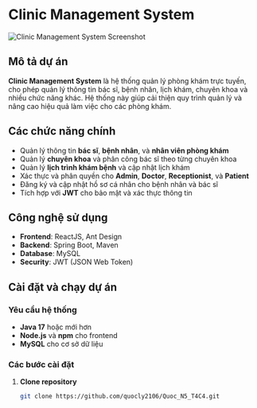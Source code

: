 # Clinic Management System

![Clinic Management System Screenshot](https://johnsonclinic.vn/wp-content/uploads/2022/10/cover-2.jpg)

## Mô tả dự án

**Clinic Management System** là hệ thống quản lý phòng khám trực tuyến, cho phép quản lý thông tin bác sĩ, bệnh nhân, lịch khám, chuyên khoa và nhiều chức năng khác. Hệ thống này giúp cải thiện quy trình quản lý và nâng cao hiệu quả làm việc cho các phòng khám.

## Các chức năng chính

- Quản lý thông tin **bác sĩ**, **bệnh nhân**, và **nhân viên phòng khám**
- Quản lý **chuyên khoa** và phân công bác sĩ theo từng chuyên khoa
- Quản lý **lịch trình khám bệnh** và cập nhật lịch khám
- Xác thực và phân quyền cho **Admin**, **Doctor**, **Receptionist**, và **Patient**
- Đăng ký và cập nhật hồ sơ cá nhân cho bệnh nhân và bác sĩ
- Tích hợp với **JWT** cho bảo mật và xác thực thông tin

## Công nghệ sử dụng

- **Frontend**: ReactJS, Ant Design
- **Backend**: Spring Boot, Maven
- **Database**: MySQL
- **Security**: JWT (JSON Web Token)

## Cài đặt và chạy dự án

### Yêu cầu hệ thống

- **Java 17** hoặc mới hơn
- **Node.js** và **npm** cho frontend
- **MySQL** cho cơ sở dữ liệu

### Các bước cài đặt

1. **Clone repository**

   ```bash
   git clone https://github.com/quocly2106/Quoc_N5_T4C4.git

